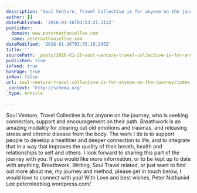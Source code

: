 ```yaml
---
description: "Soul Venture, Travel Collective is for anyone on the journey, who is seeking connection,\_support and encouragement on their path.  Breathwork is an amazing moda"
author: []
datePublished: '2016-01-26T03:53:21.311Z'
publisher:
  domain: www.peternathaniellee.com
  name: peternathaniellee.com
dateModified: '2016-01-26T03:35:19.296Z'
title: ''
sourcePath: _posts/2016-01-26-soul-venture-travel-collective-is-for-anyone-on-the-journey.md
published: true
inFeed: true
hasPage: true
inNav: false
url: soul-venture-travel-collective-is-for-anyone-on-the-journey/index.html
_context: 'http://schema.org'
_type: Article

---
```

Soul Venture, Travel Collective is for anyone on the journey, who is seeking connection, support and encouragement on their path. Breathwork is an amazing modality for clearing out old emotions and traumas, and releasing stress and chronic disease from the body. The work I do is to support people to develop a healthier and deeper connection to life, and to integrate that in a way that improves the quality of their breath, health and relationships to self and others.  I look forward to sharing this part of the journey with you. If you would like more information, or to be kept up to date with anything, Breathwork, Writing, Soul Travel related, or just want to find out more about me, my journey and method, please get in touch below, I would love to connect with you!   With Love and best wishes,  Peter Nathaniel Lee peternleeblog.wordpress.com/